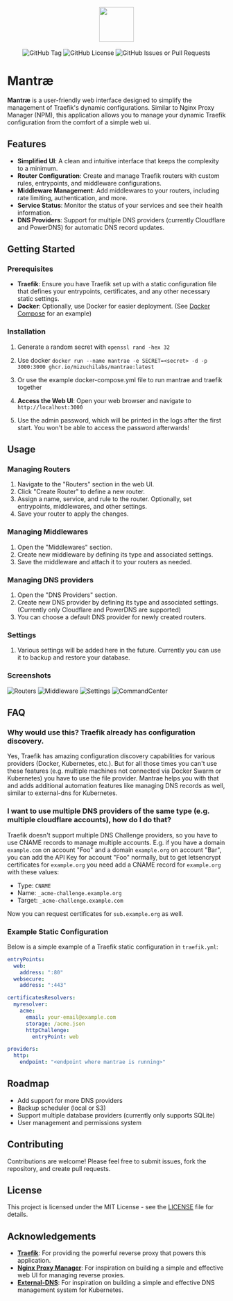 <p align="center">
<img src="./web/src/lib/images/logo.svg" width="80">
<br><br>
<img alt="GitHub Tag" src="https://img.shields.io/github/v/tag/MizuchiLabs/mantrae?label=Version">
<img alt="GitHub License" src="https://img.shields.io/github/license/MizuchiLabs/mantrae">
<img alt="GitHub Issues or Pull Requests" src="https://img.shields.io/github/issues/MizuchiLabs/mantrae">
</p>

# Mantræ

**Mantræ** is a user-friendly web interface designed to simplify the management of Traefik's dynamic configurations. Similar to Nginx Proxy Manager (NPM), this application allows you to manage your dynamic Traefik configuration from the comfort of a simple web ui.

## Features

- **Simplified UI**: A clean and intuitive interface that keeps the complexity to a minimum.
- **Router Configuration**: Create and manage Traefik routers with custom rules, entrypoints, and middleware configurations.
- **Middleware Management**: Add middlewares to your routers, including rate limiting, authentication, and more.
- **Service Status**: Monitor the status of your services and see their health information.
- **DNS Providers**: Support for multiple DNS providers (currently Cloudflare and PowerDNS) for automatic DNS record updates.

## Getting Started

### Prerequisites

- **Traefik**: Ensure you have Traefik set up with a static configuration file that defines your entrypoints, certificates, and any other necessary static settings.
- **Docker**: Optionally, use Docker for easier deployment. (See [Docker Compose](#docker-compose) for an example)

### Installation

1. Generate a random secret with `openssl rand -hex 32`

1. Use docker `docker run --name mantrae -e SECRET=<secret> -d -p 3000:3000 ghcr.io/mizuchilabs/mantrae:latest`

1. Or use the example docker-compose.yml file to run mantrae and traefik together

1. **Access the Web UI**:
   Open your web browser and navigate to `http://localhost:3000`

1. Use the admin password, which will be printed in the logs after the first start. You won't be able to access the password afterwards!

## Usage

### Managing Routers

1. Navigate to the "Routers" section in the web UI.
1. Click "Create Router" to define a new router.
1. Assign a name, service, and rule to the router. Optionally, set entrypoints, middlewares, and other settings.
1. Save your router to apply the changes.

### Managing Middlewares

1. Open the "Middlewares" section.
1. Create new middleware by defining its type and associated settings.
1. Save the middleware and attach it to your routers as needed.

### Managing DNS providers

1. Open the "DNS Providers" section.
1. Create new DNS provider by defining its type and associated settings. (Currently only Cloudflare and PowerDNS are supported)
1. You can choose a default DNS provider for newly created routers.

### Settings

1. Various settings will be added here in the future. Currently you can use it to backup and restore your database.

### Screenshots

![Routers](./.github/screenshots/routers.png)
![Middleware](./.github/screenshots/middlewares.png)
![Settings](./.github/screenshots/settings.png)
![CommandCenter](./.github/screenshots/command_center.png)

## FAQ

### Why would use this? Traefik already has configuration discovery.

Yes, Traefik has amazing configuration discovery capabilities for various providers (Docker, Kubernetes, etc.). But for all those times you can't use these features (e.g. multiple machines not connected via Docker Swarm or Kubernetes) you have to use the file provider. Mantrae helps you with that and adds additional automation features like managing DNS records as well, similar to external-dns for Kubernetes.

### I want to use multiple DNS providers of the same type (e.g. multiple cloudflare accounts), how do I do that?

Traefik doesn't support multiple DNS Challenge providers, so you have to use CNAME records to manage multiple accounts.
E.g. if you have a domain `example.com` on account "Foo" and a domain `example.org` on account "Bar", you can add the API Key for account "Foo" normally, but to get letsencrypt certificates for `example.org` you need add a CNAME record for `example.org` with these values:

- Type: `CNAME`
- Name: `_acme-challenge.example.org`
- Target: `_acme-challenge.example.com`

Now you can request certificates for `sub.example.org` as well.

### Example Static Configuration

Below is a simple example of a Traefik static configuration in `traefik.yml`:

```yaml
entryPoints:
  web:
    address: ":80"
  websecure:
    address: ":443"

certificatesResolvers:
  myresolver:
    acme:
      email: your-email@example.com
      storage: /acme.json
      httpChallenge:
        entryPoint: web

providers:
  http:
    endpoint: "<endpoint where mantrae is running>"
```

## Roadmap

- Add support for more DNS providers
- Backup scheduler (local or S3)
- Support multiple database providers (currently only supports SQLite)
- User management and permissions system

## Contributing

Contributions are welcome! Please feel free to submit issues, fork the repository, and create pull requests.

## License

This project is licensed under the MIT License - see the [LICENSE](LICENSE) file for details.

## Acknowledgements

- [**Traefik**](https://traefik.io/): For providing the powerful reverse proxy that powers this application.
- [**Nginx Proxy Manager**](https://github.com/NginxProxyManager/nginx-proxy-manager): For inspiration on building a simple and effective web UI for managing reverse proxies.
- [**External-DNS**](https://github.com/kubernetes-sigs/external-dns): For inspiration on building a simple and effective DNS management system for Kubernetes.
